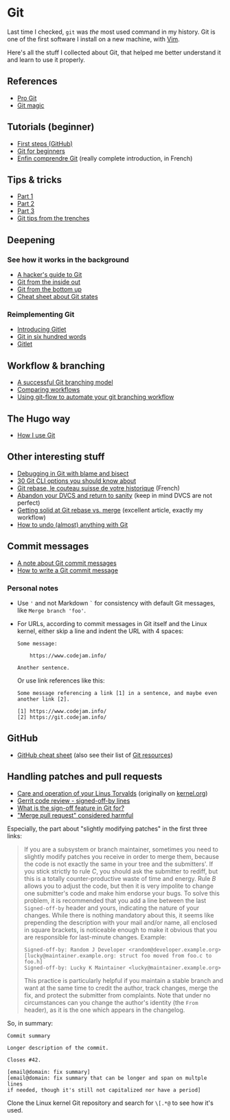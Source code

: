 # Git

Last time I checked, `git` was *the* most used command in my history.
Git is one of the first software I install on a new machine, with
[Vim](vim.html).

Here's all the stuff I collected about Git, that helped me better
understand it and learn to use it properly.

## References

* [Pro Git](https://git-scm.com/book/en/v2)
* [Git magic](http://www-cs-students.stanford.edu/~blynn/gitmagic/)

## Tutorials (beginner)

* [First steps (GitHub)](https://try.github.io/)
* [Git for beginners](http://www.sitepoint.com/git-for-beginners/)
* [Enfin comprendre Git](http://www.miximum.fr/enfin-comprendre-git.html) (really complete introduction, in French)

## Tips & tricks

* [Part 1](http://hugogiraudel.com/2014/03/10/git-tips-and-tricks-part-1/)
* [Part 2](http://hugogiraudel.com/2014/03/17/git-tips-and-tricks-part-2/)
* [Part 3](http://hugogiraudel.com/2014/03/24/git-tips-and-tricks-part-3/)
* [Git tips from the trenches](https://ochronus.com/git-tips-from-the-trenches/)

## Deepening

### See how it works in the background

* [A hacker's guide to Git](http://wildlyinaccurate.com/a-hackers-guide-to-git)
* [Git from the inside out](https://codewords.recurse.com/issues/two/git-from-the-inside-out)
* [Git from the bottom up](http://jwiegley.github.io/git-from-the-bottom-up/)
* [Cheat sheet about Git states](http://codepen.io/HugoGiraudel/full/d7a439ac945a29dcad9f02d831b731e6/)

### Reimplementing Git

* [Introducing Gitlet](http://maryrosecook.com/blog/post/introducing-gitlet)
* [Git in six hundred words](http://maryrosecook.com/blog/post/git-in-six-hundred-words)
* [Gitlet](http://gitlet.maryrosecook.com/docs/gitlet.html)

## Workflow & branching

* [A successful Git branching model](http://nvie.com/posts/a-successful-git-branching-model/)
* [Comparing workflows](http://www.atlassian.com/git/tutorials/comparing-workflows/)
* [Using git-flow to automate your git branching workflow](http://jeffkreeftmeijer.com/2010/why-arent-you-using-git-flow/)

## The Hugo way

* [How I use Git](https://hugogiraudel.com/2018/02/17/how-i-use-git/)

## Other interesting stuff

* [Debugging in Git with blame and bisect](http://www.sitepoint.com/debugging-git-blame-bisect/)
* [30 Git CLI options you should know about](https://medium.com/@porteneuve/30-git-cli-options-you-should-know-about-15423e8771df)
* [Git rebase, le couteau suisse de votre historique](http://www.miximum.fr/git-rebase.html) (French)
* [Abandon your DVCS and return to sanity](http://bitquabit.com/post/unorthodocs-abandon-your-dvcs-and-return-to-sanity/) (keep in mind DVCS are not perfect)
* [Getting solid at Git rebase vs. merge](https://medium.com/@porteneuve/getting-solid-at-git-rebase-vs-merge-4fa1a48c53aa) (excellent article, exactly my workflow)
* [How to undo (almost) anything with Git](https://github.com/blog/2019-how-to-undo-almost-anything-with-git)

## Commit messages

* [A note about Git commit messages](http://tbaggery.com/2008/04/19/a-note-about-git-commit-messages.html)
* [How to write a Git commit message](http://chris.beams.io/posts/git-commit/)

### Personal notes

* Use `'` and not Markdown `` ` `` for consistency with default Git
  messages, like `Merge branch 'foo'`.

* For URLs, according to commit messages in Git itself and the Linux
  kernel, either skip a line and indent the URL with 4 spaces:

  ```
  Some message:

      https://www.codejam.info/

  Another sentence.
  ```

  Or use link references like this:

  ```text
  Some message referencing a link [1] in a sentence, and maybe even
  another link [2].

  [1] https://www.codejam.info/
  [2] https://git.codejam.info/
  ```

## GitHub

* [GitHub cheat sheet](https://github.com/tiimgreen/github-cheat-sheet)
  (also see their list of [Git resources](https://github.com/tiimgreen/github-cheat-sheet#git-resources))

## Handling patches and pull requests

* [Care and operation of your Linus Torvalds](https://lwn.net/Articles/139918/) (originally on [kernel.org](https://www.kernel.org/doc/Documentation/SubmittingPatches))
* [Gerrit code review - signed-off-by lines](http://gerrit.googlecode.com/svn/documentation/2.0/user-signedoffby.html)
* [What is the sign-off feature in Git for?](https://stackoverflow.com/questions/1962094/what-is-the-sign-off-feature-in-git-for/14044024#14044024)
* ["Merge pull request" considered harmful](http://blog.spreedly.com/2014/06/24/merge-pull-request-considered-harmful/)

Especially, the part about "slightly modifying patches" in the first
three links:

> If you are a subsystem or branch maintainer, sometimes you need to
> slightly modify patches you receive in order to merge them, because
> the code is not exactly the same in your tree and the submitters'. If
> you stick strictly to rule *C*, you should ask the submitter to
> rediff, but this is a totally counter-productive waste of time and
> energy. Rule *B* allows you to adjust the code, but then it is very
> impolite to change one submitter's code and make him endorse your
> bugs. To solve this problem, it is recommended that you add a line
> between the last `Signed-off-by` header and yours, indicating the
> nature of your changes. While there is nothing mandatory about this,
> it seems like prepending the description with your mail and/or name,
> all enclosed in square brackets, is noticeable enough to make it
> obvious that you are responsible for last-minute changes. Example:
>
> ```
> Signed-off-by: Random J Developer <random@developer.example.org>
> [lucky@maintainer.example.org: struct foo moved from foo.c to foo.h]
> Signed-off-by: Lucky K Maintainer <lucky@maintainer.example.org>
> ```
>
> This practice is particularly helpful if you maintain a stable branch
> and want at the same time to credit the author, track changes, merge
> the fix, and protect the submitter from complaints. Note that under no
> circumstances can you change the author's identity (the `From`
> header), as it is the one which appears in the changelog.

So, in summary:

```
Commit summary

Longer description of the commit.

Closes #42.

[email@domain: fix summary]
[email@domain: fix summary that can be longer and span on multple lines
if needed, though it's still not capitalized nor have a period]
```

Clone the Linux kernel Git repository and search for `\[.*@` to see how
it's used.
